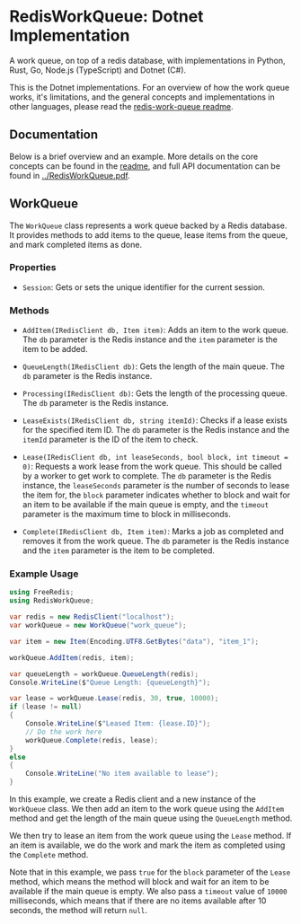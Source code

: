 # RedisWorkQueue: Dotnet Implementation

A work queue, on top of a redis database, with implementations in Python, Rust, Go, Node.js
(TypeScript) and Dotnet (C#).

This is the Dotnet implementations. For an overview of how the work queue works, it's limitations,
and the general concepts and implementations in other languages, please read the [redis-work-queue
readme](https://github.com/MeVitae/redis-work-queue/blob/main/README.md).

## Documentation

Below is a brief overview and an example. More details on the core concepts can be found in the
[readme](https://github.com/MeVitae/redis-work-queue/blob/main/README.md), and full API
documentation can be found in
[../RedisWorkQueue.pdf](https://github.com/MeVitae/redis-work-queue/blob/main/dotnet/RedisWorkQueue.pdf).

## WorkQueue

The `WorkQueue` class represents a work queue backed by a Redis database. It provides methods to add
items to the queue, lease items from the queue, and mark completed items as done.

### Properties

- `Session`: Gets or sets the unique identifier for the current session.

### Methods

- `AddItem(IRedisClient db, Item item)`: Adds an item to the work queue. The `db` parameter is the
  Redis instance and the `item` parameter is the item to be added.

- `QueueLength(IRedisClient db)`: Gets the length of the main queue. The `db` parameter is the Redis
  instance.

- `Processing(IRedisClient db)`: Gets the length of the processing queue. The `db` parameter is the
  Redis instance.

- `LeaseExists(IRedisClient db, string itemId)`: Checks if a lease exists for the specified item ID.
  The `db` parameter is the Redis instance and the `itemId` parameter is the ID of the item to
  check.

- `Lease(IRedisClient db, int leaseSeconds, bool block, int timeout = 0)`: Requests a work lease
  from the work queue. This should be called by a worker to get work to complete. The `db` parameter
  is the Redis instance, the `leaseSeconds` parameter is the number of seconds to lease the item for,
  the `block` parameter indicates whether to block and wait for an item to be available if the main
  queue is empty, and the `timeout` parameter is the maximum time to block in milliseconds.

- `Complete(IRedisClient db, Item item)`: Marks a job as completed and removes it from the work
  queue. The `db` parameter is the Redis instance and the `item` parameter is the item to be
  completed.

### Example Usage

```csharp
using FreeRedis;
using RedisWorkQueue;

var redis = new RedisClient("localhost");
var workQueue = new WorkQueue("work_queue");

var item = new Item(Encoding.UTF8.GetBytes("data"), "item_1");

workQueue.AddItem(redis, item);

var queueLength = workQueue.QueueLength(redis);
Console.WriteLine($"Queue Length: {queueLength}");

var lease = workQueue.Lease(redis, 30, true, 10000);
if (lease != null)
{
    Console.WriteLine($"Leased Item: {lease.ID}");
    // Do the work here
    workQueue.Complete(redis, lease);
}
else
{
    Console.WriteLine("No item available to lease");
}
```

In this example, we create a Redis client and a new instance of the `WorkQueue` class. We then add
an item to the work queue using the `AddItem` method and get the length of the main queue using the
`QueueLength` method.

We then try to lease an item from the work queue using the `Lease` method. If an item is available,
we do the work and mark the item as completed using the `Complete` method.

Note that in this example, we pass `true` for the `block` parameter of the `Lease` method, which
means the method will block and wait for an item to be available if the main queue is empty. We also
pass a `timeout` value of `10000` milliseconds, which means that if there are no items available
after 10 seconds, the method will return `null`.
